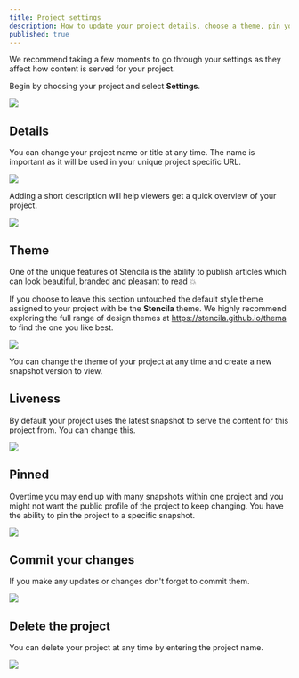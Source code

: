 ```yaml
---
title: Project settings
description: How to update your project details, choose a theme, pin your project & delete your project
published: true
---
```


We recommend taking a few moments to go through your settings as they affect how content is served for your project.

Begin by choosing your project and select **Settings**.

![](http://stencila.github.io/hub/manager/snaps/project-settings-menu-item.png)

## Details

You can change your project name or title at any time. The name is important as it will be used in your unique project specific URL.

![](http://stencila.github.io/hub/manager/snaps/project-settings-name-field.png)

Adding a short description will help viewers get a quick overview of your project.

![](http://stencila.github.io/hub/manager/snaps/project-settings-description-field.png)

## Theme

One of the unique features of Stencila is the ability to publish articles which can look beautiful, branded and pleasant to read 💥

If you choose to leave this section untouched the default style theme assigned to your project with be the **Stencila** theme. We highly recommend exploring the full range of design themes at https://stencila.github.io/thema to find the one you like best.

![](http://stencila.github.io/hub/manager/snaps/org-settings-theme-field.png)

You can change the theme of your project at any time and create a new snapshot version to view.

## Liveness

By default your project uses the latest snapshot to serve the content for this project from. You can change this.

![](http://stencila.github.io/hub/manager/snaps/project-settings-liveness-field.png)

## Pinned

Overtime you may end up with many snapshots within one project and you might not want the public profile of the project to keep changing. You have the ability to pin the project to a specific snapshot.

![](http://stencila.github.io/hub/manager/snaps/project-settings-pinned-field.png)

## Commit your changes

If you make any updates or changes don't forget to commit them.

![](https://i.imgur.com/hZZFad0.png)

## Delete the project

You can delete your project at any time by entering the project name.

![](http://stencila.github.io/hub/manager/snaps/project-settings-delete-form.png)
